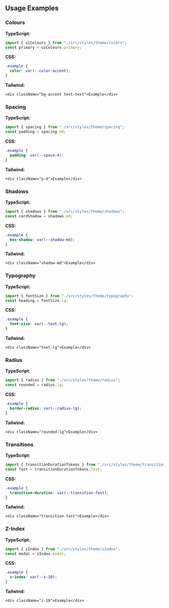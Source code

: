 ## Usage Examples

### Colours

**TypeScript:**

```typescript
import { uiColours } from "./src/styles/theme/colors";
const primary = uiColours.primary;
```

**CSS:**

```css
.example {
  color: var(--color-accent);
}
```

**Tailwind:**

```tsx
<div className="bg-accent text-text">Example</div>
```

### Spacing

**TypeScript:**

```typescript
import { spacing } from "./src/styles/theme/spacing";
const padding = spacing.md;
```

**CSS:**

```css
.example {
  padding: var(--space-4);
}
```

**Tailwind:**

```tsx
<div className="p-4">Example</div>
```

### Shadows

**TypeScript:**

```typescript
import { shadows } from "./src/styles/theme/shadows";
const cardShadow = shadows.md;
```

**CSS:**

```css
.example {
  box-shadow: var(--shadow-md);
}
```

**Tailwind:**

```tsx
<div className="shadow-md">Example</div>
```

### Typography

**TypeScript:**

```typescript
import { fontSize } from "./src/styles/theme/typography";
const heading = fontSize.lg;
```

**CSS:**

```css
.example {
  font-size: var(--text-lg);
}
```

**Tailwind:**

```tsx
<div className="text-lg">Example</div>
```

### Radius

**TypeScript:**

```typescript
import { radius } from "./src/styles/theme/radius";
const rounded = radius.lg;
```

**CSS:**

```css
.example {
  border-radius: var(--radius-lg);
}
```

**Tailwind:**

```tsx
<div className="rounded-lg">Example</div>
```

### Transitions

**TypeScript:**

```typescript
import { transitionDurationTokens } from "./src/styles/theme/transitions";
const fast = transitionDurationTokens.fast;
```

**CSS:**

```css
.example {
  transition-duration: var(--transition-fast);
}
```

**Tailwind:**

```tsx
<div className="transition-fast">Example</div>
```

### Z-Index

**TypeScript:**

```typescript
import { zIndex } from "./src/styles/theme/zIndex";
const modal = zIndex.modal;
```

**CSS:**

```css
.example {
  z-index: var(--z-10);
}
```

**Tailwind:**

```tsx
<div className="z-10">Example</div>
```
